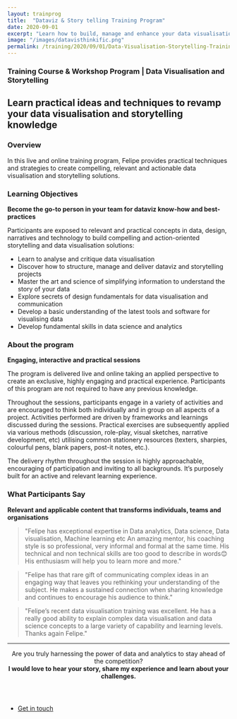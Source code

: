 ```yaml
---
layout: trainprog
title:  "Dataviz & Story telling Training Program"
date: 2020-09-01
excerpt: "Learn how to build, manage and enhance your data visualisation and storytelling solutions."
image: "/images/datavisthinkific.png"
permalink: /training/2020/09/01/Data-Visualisation-Storytelling-Training-Course-Program
---
```



<h3>Training Course & Workshop Program | Data Visualisation and Storytelling</h3>
<!--- <span class="image left"><img src="{{ "/images/theworkslogo2.png" | absolute_url }}" alt="" /></span> --->

<h2>Learn practical ideas and techniques to revamp your data visualisation and storytelling knowledge</h2>


<h3>Overview</h3>
In this live and online training program, Felipe provides practical techniques and strategies to create compelling, relevant and actionable data visualisation and storytelling solutions. 

<h3>Learning Objectives</h3>
<strong>Become the go-to person in your team for dataviz know-how and best-practices</strong>

Participants are exposed to relevant and practical concepts in data, design, narratives and technology to build compelling and action-oriented storytelling and data visualisation solutions:

- Learn to analyse and critique data visualisation
- Discover how to structure, manage and deliver dataviz and storytelling projects
- Master the art and science of simplifying information to understand the story of your data
- Explore secrets of design fundamentals for data visualisation and communication
- Develop a basic understanding of the latest tools and software for visualising data
- Develop fundamental skills in data science and analytics


<h3>About the program</h3>
<strong>Engaging, interactive and practical sessions</strong>


The program is  delivered live and online taking an applied perspective to create an exclusive, highly engaging and practical experience. Participants of this program are not required to have any previous knowledge. 

Throughout the sessions, participants engage in a variety of activities and are encouraged to think both individually and in group on all aspects of a project. Activities performed are driven by frameworks and learnings discussed during the sessions. Practical exercises are subsequently applied via various methods (discussion, role-play, visual sketches, narrative development, etc) utilising common stationery resources (texters, sharpies, colourful pens, blank papers, post-it notes, etc.). 

The delivery rhythm throughout the session is highly approachable, encouraging of participation and inviting to all backgrounds. It’s purposely built for an active and relevant learning experience. 


<h3>What Participants Say</h3>
<strong>Relevant and applicable content that transforms individuals, teams and organisations</strong>

<blockquote>"Felipe has exceptional expertise in Data analytics, Data science, Data visualisation, Machine learning etc An amazing mentor, his coaching style is so professional, very informal and formal at the same time. His technical and non technical skills are too good to describe in words😊 His enthusiasm will help you to learn more and more."</blockquote>

<blockquote>"Felipe has that rare gift of communicating complex ideas in an engaging way that leaves you rethinking your understanding of the subject. He makes a sustained connection when sharing knowledge and continues to encourage his audience to think."</blockquote>

<blockquote>"Felipe’s recent data visualisation training was excellent. He has a really good ability to explain complex data visualisation and data science concepts to a large variety of capability and learning levels. Thanks again Felipe."</blockquote>


<script async data-uid="bb4a260ea9" src="https://thoughtful-builder-4808.ck.page/bb4a260ea9/index.js"></script>



<hr>
<header class="major">

Are you truly harnessing the power of data and analytics to stay ahead of the competition?
<br>
<strong>I would love to hear your story, share my experience and learn about your challenges.</strong>

</header>



<ul class="actions fit small">
	<li><a href="mailto:felipe@feliperego.com.au" class="button special fit big">Get in touch</a></li>
</ul>

<!-- Go to www.addthis.com/dashboard to customize your tools --> <script type="text/javascript" src="//s7.addthis.com/js/300/addthis_widget.js#pubid=ra-5a5754f09a4aa453"></script>


